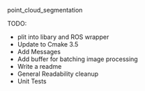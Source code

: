 point_cloud_segmentation

TODO:

* plit into libary and ROS wrapper
* Update to Cmake 3.5
* Add Messages
* Add buffer for batching image processing
* Write a readme
* General Readability cleanup
* Unit Tests


